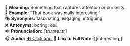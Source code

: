 🔹 **Meaning:** Something that captures attention or curiosity.  
📌 **Example:** "That book was really interesting."  
🎭 **Synonyms:** fascinating, engaging, intriguing  
❌ **Antonyms:** boring, dull  
🔊 **Pronunciation:** [ˈɪn.trəs.tɪŋ]  
🎧 **Audio:** [🔊 Click aquí](https://dict.youdao.com/dictvoice?audio=interesting&type=2)
🔗 **Link to Full Note:** [[interesting]]
